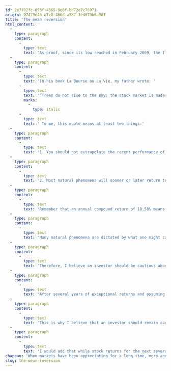 ```yaml
---
id: 2e7702fc-055f-4865-9e0f-bd72e7c76971
origin: 97479e46-a7c8-466d-a287-3ed979b6a901
title: 'The mean reversion'
html_content:
  -
    type: paragraph
    content:
      -
        type: text
        text: 'As proof, since its low reached in February 2009, the flagship American S&P 500 Total index, which takes dividends into account, has posted an annual compound return of 18.58%! This is a far greater return than the nearly 10.0% compound annual rate of return it has recorded over the past 100 years or so.'
  -
    type: paragraph
    content:
      -
        type: text
        text: 'In his book La Bourse ou La Vie, my father wrote: '
      -
        type: text
        text: '“Trees do not rise to the sky; the stock market is made of the same wood”.'
        marks:
          -
            type: italic
      -
        type: text
        text: ' To me, this quote means at least two things:'
  -
    type: paragraph
    content:
      -
        type: text
        text: '1. You should not extrapolate the recent performance of an index or a company, whether positive or negative;'
  -
    type: paragraph
    content:
      -
        type: text
        text: '2. Most natural phenomena will sooner or later return to their long-term average.'
  -
    type: paragraph
    content:
      -
        type: text
        text: 'Remember that an annual compound return of 18.58% means you double your capital value in less than four years (rule of 72). Also remember that Warren Buffett, arguably the best investor of modern times, has earned an exceptional annual return of almost 20% over a period of more than 50 years. Do you really believe that the S&P 500 can sustain compound annual growth of over 18% for several more years?'
  -
    type: paragraph
    content:
      -
        type: text
        text: "Many natural phenomena are dictated by what one might call “the mean reversion”. On the stock market, you will observe it constantly: the stock that posted the best market performance last year may very well have a poor year next year and vice versa. A company's very high profit margins will attract competition, which will put downward pressure on those same margins. The sector that has been the subject of strong investor enthusiasm for some time will inevitably lose its appeal over time."
  -
    type: paragraph
    content:
      -
        type: text
        text: 'Therefore, I believe an investor should be cautious about the exceptional stock returns of the past few years. On the one hand, he should be grateful and congratulate himself for having been part of it. But on the other hand, he should remember that the returns of the past 12 years have been nothing short of exceptional and they certainly cannot continue indefinitely.'
  -
    type: paragraph
    content:
      -
        type: text
        text: "After several years of exceptional returns and assuming that future stock returns will approach the long-term historical average of almost 10% per year, future returns must necessarily be less than 10% in the years to come. At least that's what the mean reversion phenomenon teaches us."
  -
    type: paragraph
    content:
      -
        type: text
        text: 'This is why I believe that an investor should remain cautious about the stock markets, stick to quality securities at a good price, diversify his portfolio well and avoid the use of margin or options strategies. This is also why he should make conservative projections of returns for the years to come.'
  -
    type: paragraph
    content:
      -
        type: text
        text: 'I would add that while stock returns for the next several years may be lower than the historical average, they will likely be significantly higher than most other investment options.'
chapeau: 'When markets have been appreciating for a long time, more and more people are inexorably drawn to them. The stock markets have definitely recorded strong growth since the 2008-2009 financial crisis. There have been a few episodes of corrections, in particular the sharp drop experienced in the spring of 2020 due to the COVID-19 pandemic, but the stock market performance of the North American indices has been extraordinary.'
slug: the-mean-reversion
---
```

